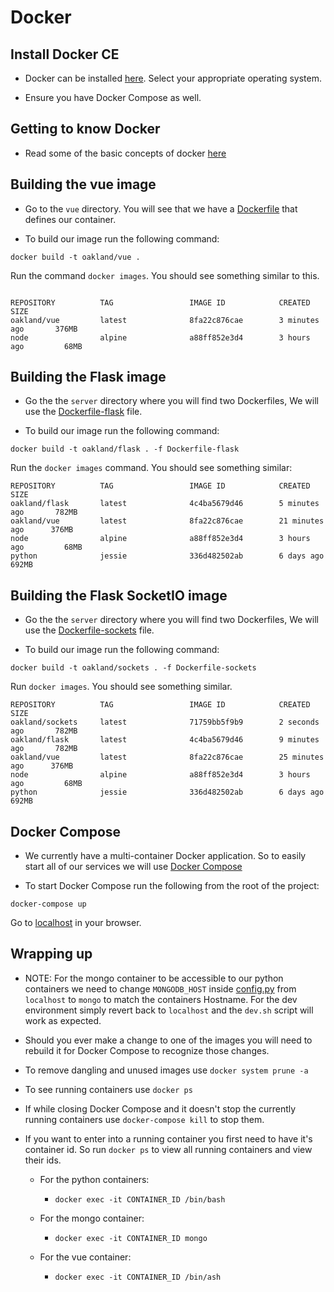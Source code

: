 # Docker

## Install Docker CE

* Docker can be installed [here](https://docs.docker.com/install/). Select your appropriate operating system.

* Ensure you have Docker Compose as well.

## Getting to know Docker

* Read some of the basic concepts of docker [here](https://docs.docker.com/get-started/#docker-concepts)

## Building the vue image

* Go to the `vue` directory. You will see that we have a [Dockerfile](vue/Dockerfile) that defines our container.

* To build our image run the following command:

```
docker build -t oakland/vue .
```

Run the command `docker images`. You should see something similar to this.

```

REPOSITORY          TAG                 IMAGE ID            CREATED             SIZE
oakland/vue         latest              8fa22c876cae        3 minutes ago       376MB
node                alpine              a88ff852e3d4        3 hours ago         68MB
```

## Building the Flask image

* Go the the `server` directory where you will find two Dockerfiles, We will use the [Dockerfile-flask](server/Dockerfile-flask) file.

* To build our image run the following command:

```
docker build -t oakland/flask . -f Dockerfile-flask
```

Run the `docker images` command. You should see something similar:

```
REPOSITORY          TAG                 IMAGE ID            CREATED             SIZE
oakland/flask       latest              4c4ba5679d46        5 minutes ago       782MB
oakland/vue         latest              8fa22c876cae        21 minutes ago      376MB
node                alpine              a88ff852e3d4        3 hours ago         68MB
python              jessie              336d482502ab        6 days ago          692MB
```

## Building the Flask SocketIO image

* Go the the `server` directory where you will find two Dockerfiles, We will use the [Dockerfile-sockets](server/Dockerfile-sockets) file.

* To build our image run the following command:

```
docker build -t oakland/sockets . -f Dockerfile-sockets
```

Run `docker images`. You should see something similar.

```
REPOSITORY          TAG                 IMAGE ID            CREATED             SIZE
oakland/sockets     latest              71759bb5f9b9        2 seconds ago       782MB
oakland/flask       latest              4c4ba5679d46        9 minutes ago       782MB
oakland/vue         latest              8fa22c876cae        25 minutes ago      376MB
node                alpine              a88ff852e3d4        3 hours ago         68MB
python              jessie              336d482502ab        6 days ago          692MB
```

## Docker Compose

* We currently have a multi-container Docker application. So to easily start all of our services we will use [Docker Compose](https://docs.docker.com/compose/overview/)

* To start Docker Compose run the following from the root of the project:

```
docker-compose up
```
Go to [localhost](http://localhost) in your browser.

## Wrapping up

* NOTE: For the mongo container to be accessible to our python containers we need to change  `MONGODB_HOST` inside [config.py](server/config.py) from `localhost` to `mongo` to match the containers Hostname. For the dev environment simply revert back to `localhost` and the `dev.sh` script will work as expected.

* Should you ever make a change to one of the images you will need to rebuild it for Docker Compose to recognize those changes.

* To remove dangling and unused images use `docker system prune -a`

* To see running containers use `docker ps`

* If while closing Docker Compose and it doesn't stop the currently running containers use `docker-compose kill` to stop them.

* If you want to enter into a running container you first need to have it's container id. So run `docker ps` to view all running containers and view their ids.

    *  For the python containers:

        * `docker exec -it CONTAINER_ID /bin/bash`

    * For the mongo container:

        * `docker exec -it CONTAINER_ID mongo`

    * For the vue container:

        * `docker exec -it CONTAINER_ID /bin/ash`